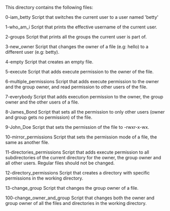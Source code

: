 This directory contains the following files:

0-iam_betty
Script that switches the current user to a user named 'betty'

1-who_am_i
Script that prints the effective username of the current user.

2-groups
Script that prints all the groups the current user is part of.

3-new_owner
Script that changes the owner of a file (e.g: hello) to a different user (e.g: betty).

4-empty
Script that creates an empty file.

5-execute
Script that adds execute permission to the owner of the file.

6-multiple_permissions
Script that adds execute permission to the owner and the group owner, and read permission to other users of the file.

7-everybody
Script that adds execution permission to the owner, the group owner and the other users of a file.

8-James_Bond
Script that sets all the permission to only other users (owner and group gets no permission) of the file.

9-John_Doe
Script that sets the permission of the file to -rwxr-x-wx.

10-mirror_permissions
Script that sets the permission mode of a file, the same as another file.

11-directories_permissions
Script that adds execute permission to all subdirectories of the current directory for the owner, the group owner and all other users. Regular files should not be changed.

12-directory_permissions
Script that creates a directory with specific permissions in the working directory.

13-change_group
Script that changes the group owner of a file.

100-change_owner_and_group
Script that changes both the owner and group owner of all the files and directories in the working directory.